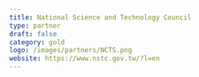 ```yaml
---
title: National Science and Technology Council
type: partner
draft: false
category: gold
logo: /images/partners/NCTS.png
website: https://www.nstc.gov.tw/?l=en
---
```

